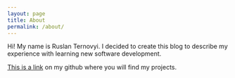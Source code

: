 ```yaml
---
layout: page
title: About
permalink: /about/
---
```


Hi! My name is Ruslan Ternovyi. I decided to create this blog to describe my experience with learning new software development.

[This is a link](github.com/ruslanternovy) on my github where you will find my projects.
